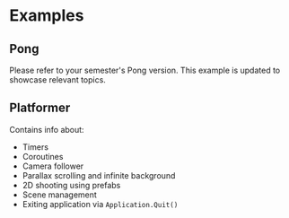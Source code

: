 # Examples

## Pong

Please refer to your semester's Pong version. This example is updated to showcase relevant topics.

## Platformer

Contains info about:
* Timers
* Coroutines
* Camera follower
* Parallax scrolling and infinite background
* 2D shooting using prefabs
* Scene management
* Exiting application via `Application.Quit()`

